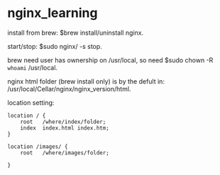 # nginx_learning

install from brew: $brew install/uninstall nginx.

start/stop: $sudo nginx/ -s stop.

brew need user has ownership on /usr/local, so need $sudo chown -R `whoami` /usr/local.

nginx html folder (brew install only) is by the defult in:
  /usr/local/Cellar/nginx/nginx_version/html.

location setting:

    location / {
        root   /where/index/folder;
        index  index.html index.htm;
    }

    location /images/ {
        root   /where/images/folder;

    }
